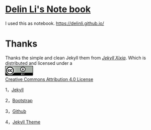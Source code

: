 [Delin Li's Note book](https://delinli.github.io/)   
============

I used this as notebook. https://delinli.github.io/

Thanks
======
Thanks the simple and clean Jekyll them from [*Jekyll Xixia*](https://github.com/zxixia/jekyll-xixia). Which is distributed and licensed under a   
![License Badge](assets/images/cc_by_88x31.png)   
[Creative Commons Attribution 4.0 License](https://creativecommons.org/licenses/by/4.0/legalcode)


1，[Jekyll][jekyll-url]

2，[Bootstrap][bootstrap-url]

3，[Github][github-url]

4，[Jekyll Theme][Jekyll-Clean-Theme-url]

[jekyll-url]: http://jekyllrb.com/
[bootstrap-url]: http://getbootstrap.com/
[github-url]: https://github.com/
[Jekyll-Clean-Theme-url]: https://github.com/scotte/jekyll-clean
[xixia-url]: http://xixia.info/

